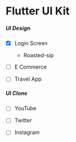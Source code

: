 # Flutter UI Kit

##### UI Design

- [x] Login Screen
  - Roasted-sip[](https://github.com/champ96k/Flutter-UI-Kit/tree/master/lib/Login/Roasted)
  
- [ ] E Commerce
- [ ] Travel App



##### UI Clone

- [ ] YouTube
- [ ] Twitter
- [ ] Instagram






